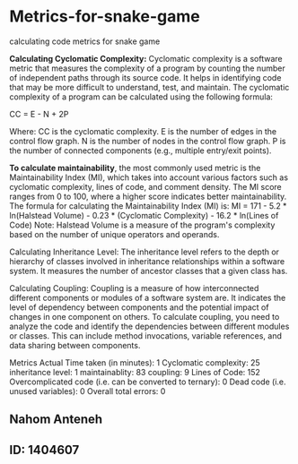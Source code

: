 # Metrics-for-snake-game
calculating code metrics for snake game

<strong>Calculating Cyclomatic Complexity:</strong>
Cyclomatic complexity is a software metric that measures the complexity of a program by counting the number of independent paths through its source code. It helps in identifying code that may be more difficult to understand, test, and maintain. The cyclomatic complexity of a program can be calculated using the following formula:

CC = E - N + 2P

Where:
CC is the cyclomatic complexity.
E is the number of edges in the control flow graph.
N is the number of nodes in the control flow graph.
P is the number of connected components (e.g., multiple entry/exit points).

<strong>To calculate maintainability</strong>, the most commonly used metric is the Maintainability Index (MI), which takes into account various factors such as cyclomatic complexity, lines of code, and comment density. The MI score ranges from 0 to 100, where a higher score indicates better maintainability.
The formula for calculating the Maintainability Index (MI) is:
MI = 171 - 5.2 * ln(Halstead Volume) - 0.23 * (Cyclomatic Complexity) - 16.2 * ln(Lines of Code)
Note: Halstead Volume is a measure of the program's complexity based on the number of unique operators and operands.

Calculating Inheritance Level:
The inheritance level refers to the depth or hierarchy of classes involved in inheritance relationships within a software system. It measures the number of ancestor classes that a given class has.

Calculating Coupling:
Coupling is a measure of how interconnected different components or modules of a software system are. It indicates the level of dependency between components and the potential impact of changes in one component on others.
To calculate coupling, you need to analyze the code and identify the dependencies between different modules or classes. This can include method invocations, variable references, and data sharing between components.

Metrics	Actual
Time taken (in minutes):	1
Cyclomatic complexity:	25
inheritance level:  1
maintainablity:  83
coupling:  9
Lines of Code:	152
Overcomplicated code (i.e. can be converted to ternary):	0
Dead code (i.e. unused variables):	0
Overall total errors:	0

<h2>Nahom Anteneh</h2>
<h2>ID: 1404607</h2>
